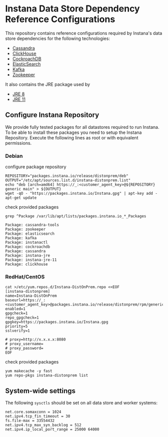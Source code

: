 # Instana Data Store Dependency Reference Configurations

This repository contains reference configurations required by Instana's data store dependencies for the following technologies:

- [Cassandra](cassandra)
- [ClickHouse](clickhouse)
- [CockroachDB](cockroachdb)
- [ElasticSearch](elasticsearch)
- [Kafka](kafka)
- [Zookeeper](zookeeper)

It also contains the JRE package used by

- [JRE 8](instana-jre-8)
- [JRE 11](instana-jre-11)

## Configure Instana Repository

We provide fully tested packages for all datastores required to run Instana. To be able to install these packages you need to setup the Instana Repository. Execute the following lines as root or with equivalent permissions.

### Debian

configure package repository

```
REPOSITORY="packages.instana.io/release/distonprem/deb"
OUTPUT="/etc/apt/sources.list.d/instana-distonprem.list"
echo "deb [arch=amd64] https://_:<customer_agent_key>@${REPOSITORY} generic main" > ${OUTPUT}
wget -qO - "https://packages.instana.io/Instana.gpg" | apt-key add -
apt-get update
```

check provided packages

```
grep ^Package /var/lib/apt/lists/packages.instana.io_*_Packages

Package: cassandra-tools
Package: zookeeper
Package: elasticsearch
Package: kafka
Package: instanactl
Package: cockroachdb
Package: cassandra
Package: instana-jre
Package: instana-jre-11
Package: clickhouse
```

### RedHat/CentOS

```
cat >/etc/yum.repos.d/Instana-DistOnPrem.repo <<EOF
[instana-distonprem]
name=Instana-DistOnPrem
baseurl=https://_:<customer_agent_key>@packages.instana.io/release/distonprem/rpm/generic/x86_64
enabled=1
gpgcheck=1
repo_gpgcheck=1
gpgkey=https://packages.instana.io/Instana.gpg
priority=5
sslverify=1

# proxy=http://x.x.x.x:8080
# proxy_username=
# proxy_password=
EOF
```

check provided packages

```
yum makecache -y fast
yum repo-pkgs instana-distonprem list
```

## System-wide settings

The following `sysctls` should be set on all data store and worker systems:

```
net.core.somaxconn = 1024
net.ipv4.tcp_fin_timeout = 30
fs.file-max = 33554432
net.ipv4.tcp_max_syn_backlog = 512
net.ipv4.ip_local_port_range = 25000 64000
```
